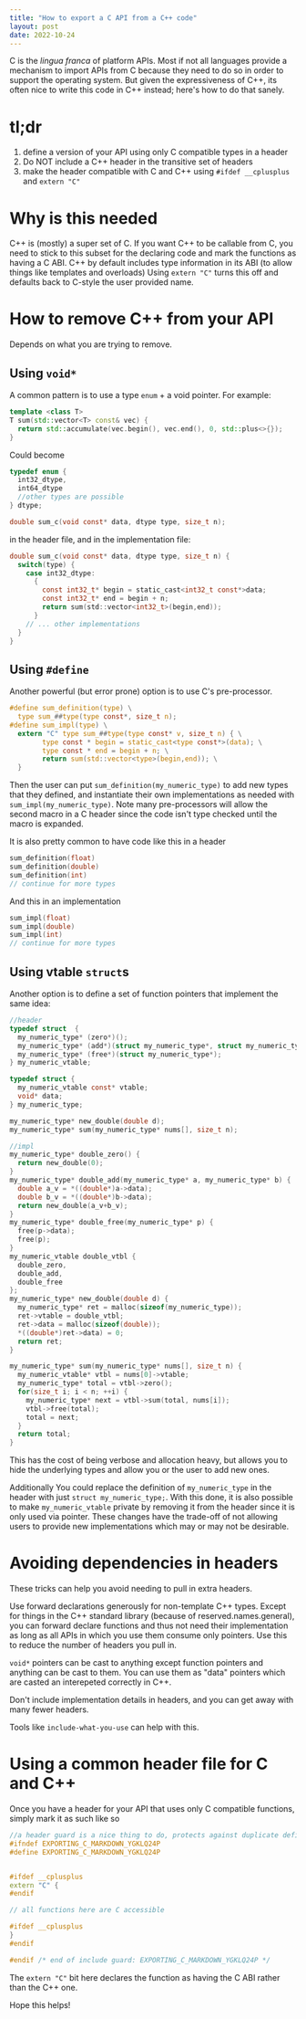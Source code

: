 ```yaml
---
title: "How to export a C API from a C++ code"
layout: post
date: 2022-10-24
---
```


C is the _lingua franca_ of platform APIs.  Most if not all languages provide a mechanism to import APIs from
C because they need to do so in order to support the operating system.  But given the expressiveness of C++,
its often nice to write this code in C++ instead; here's how to do that sanely.

# tl;dr


1. define a version of your API using only C compatible types in a header
2. Do NOT include a C++ header in the transitive set of headers
3. make the header compatible with C and C++ using `#ifdef __cplusplus` and `extern "C"`

# Why is this needed

C++ is (mostly) a super set of C.  If you want C++ to be callable from C, you
need to stick to this subset for the declaring code and mark the functions as
having a C ABI. C++ by default includes type information in its ABI (to allow
things like templates and overloads) Using `extern "C"` turns this off and
defaults back to C-style the user provided name.

# How to remove C++ from your API

Depends on what you are trying to remove.

## Using `void*`

A common pattern is to use a type `enum` + a void pointer.  For example:

```cpp
template <class T>
T sum(std::vector<T> const& vec) {
  return std::accumulate(vec.begin(), vec.end(), 0, std::plus<>{});
}
```

Could become

```c
typedef enum {
  int32_dtype,
  int64_dtype
  //other types are possible
} dtype;

double sum_c(void const* data, dtype type, size_t n);
```

in the header file, and in the implementation file:

```c
double sum_c(void const* data, dtype type, size_t n) {
  switch(type) {
    case int32_dtype:
      {
        const int32_t* begin = static_cast<int32_t const*>data;
        const int32_t* end = begin + n;
        return sum(std::vector<int32_t>(begin,end));
      }
    // ... other implementations
  }
}
```

## Using `#define`

Another powerful (but error prone) option is to use C's pre-processor.

```c
#define sum_definition(type) \
  type sum_##type(type const*, size_t n);
#define sum_impl(type) \
  extern "C" type sum_##type(type const* v, size_t n) { \
        type const * begin = static_cast<type const*>(data); \
        type const * end = begin + n; \
        return sum(std::vector<type>(begin,end)); \
  }
```

Then the user can put `sum_definition(my_numeric_type)` to add new types that they defined,
and instantiate their own implementations as needed with `sum_impl(my_numeric_type)`.  Note
many pre-processors will allow the second macro in a C header since the code
isn't type checked until the macro is expanded.

It is also pretty common to have code like this in a header

```cpp
sum_definition(float)
sum_definition(double)
sum_definition(int)
// continue for more types
```

And this in an implementation

```cpp
sum_impl(float)
sum_impl(double)
sum_impl(int)
// continue for more types
```

## Using vtable `struct`s

Another option is to define a set of function pointers that implement the same idea:
```c
//header
typedef struct  {
  my_numeric_type* (zero*)();
  my_numeric_type* (add*)(struct my_numeric_type*, struct my_numeric_type*);
  my_numeric_type* (free*)(struct my_numeric_type*);
} my_numeric_vtable;

typedef struct {
  my_numeric_vtable const* vtable;
  void* data;
} my_numeric_type;

my_numeric_type* new_double(double d);
my_numeric_type* sum(my_numeric_type* nums[], size_t n);

//impl
my_numeric_type* double_zero() {
  return new_double(0);
}
my_numeric_type* double_add(my_numeric_type* a, my_numeric_type* b) {
  double a_v = *((double*)a->data);
  double b_v = *((double*)b->data);
  return new_double(a_v+b_v);
}
my_numeric_type* double_free(my_numeric_type* p) {
  free(p->data);
  free(p);
}
my_numeric_vtable double_vtbl {
  double_zero,
  double_add,
  double_free
};
my_numeric_type* new_double(double d) {
  my_numeric_type* ret = malloc(sizeof(my_numeric_type));
  ret->vtable = double_vtbl;
  ret->data = malloc(sizeof(double));
  *((double*)ret->data) = 0;
  return ret;
}

my_numeric_type* sum(my_numeric_type* nums[], size_t n) {
  my_numeric_vtable* vtbl = nums[0]->vtable;
  my_numeric_type* total = vtbl->zero();
  for(size_t i; i < n; ++i) {
    my_numeric_type* next = vtbl->sum(total, nums[i]);
    vtbl->free(total);
    total = next;
  }
  return total;
}
```

This has the cost of being verbose and allocation heavy, but allows you to hide
the underlying types and allow you or the user to add new ones.

Additionally You could replace the definition of `my_numeric_type` in the
header with just `struct my_numeric_type;`.  With this done, it is also
possible to make `my_numeric_vtable` private by removing it from the header
since it is only used via pointer.    These changes have the trade-off
of not allowing users to provide new implementations which may or
may not be desirable.

# Avoiding dependencies in headers

These tricks can help you avoid needing to pull in extra headers.

Use forward declarations generously for non-template C++ types. Except for
things in the C++ standard library (because of reserved.names.general), you can
forward declare functions and thus not need their implementation as long as all
APIs in which you use them consume only pointers.  Use this to reduce the number 
of headers you pull in.

`void*` pointers can be cast to anything except function pointers and anything
can be cast to them.  You can use them as "data" pointers which are casted an
interepeted correctly in C++.

Don't include implementation details in headers, and you can get away with many fewer headers.

Tools like `include-what-you-use` can help with this.

# Using a common header file for C and C++

Once you have a header for your API that uses only C compatible functions, simply mark it as such like so


```cpp
//a header guard is a nice thing to do, protects against duplicate definitions
#ifndef EXPORTING_C_MARKDOWN_YGKLQ24P
#define EXPORTING_C_MARKDOWN_YGKLQ24P


#ifdef __cplusplus
extern "C" {
#endif

// all functions here are C accessible

#ifdef __cplusplus
}
#endif

#endif /* end of include guard: EXPORTING_C_MARKDOWN_YGKLQ24P */

```


The `extern "C"` bit here declares the function as having the C ABI rather than the C++ one.


Hope this helps!

